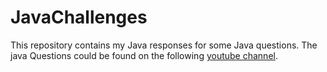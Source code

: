# JavaChallenges
This repository contains my Java responses for some Java questions.
The java Questions could be found on the following [youtube channel](https://www.youtube.com/channel/UCKivNkyXL2n-Up8ixk-72xQ).

